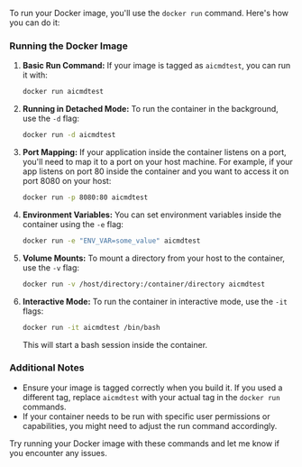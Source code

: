 To run your Docker image, you'll use the `docker run` command. Here's how you can do it:

### Running the Docker Image

1. **Basic Run Command:**
   If your image is tagged as `aicmdtest`, you can run it with:
   ```bash
   docker run aicmdtest
   ```

2. **Running in Detached Mode:**
   To run the container in the background, use the `-d` flag:
   ```bash
   docker run -d aicmdtest
   ```

3. **Port Mapping:**
   If your application inside the container listens on a port, you'll need to map it to a port on your host machine. For example, if your app listens on port 80 inside the container and you want to access it on port 8080 on your host:
   ```bash
   docker run -p 8080:80 aicmdtest
   ```

4. **Environment Variables:**
   You can set environment variables inside the container using the `-e` flag:
   ```bash
   docker run -e "ENV_VAR=some_value" aicmdtest
   ```

5. **Volume Mounts:**
   To mount a directory from your host to the container, use the `-v` flag:
   ```bash
   docker run -v /host/directory:/container/directory aicmdtest
   ```

6. **Interactive Mode:**
   To run the container in interactive mode, use the `-it` flags:
   ```bash
   docker run -it aicmdtest /bin/bash
   ```
   This will start a bash session inside the container.

### Additional Notes

- Ensure your image is tagged correctly when you build it. If you used a different tag, replace `aicmdtest` with your actual tag in the `docker run` commands.
- If your container needs to be run with specific user permissions or capabilities, you might need to adjust the run command accordingly.

Try running your Docker image with these commands and let me know if you encounter any issues.

